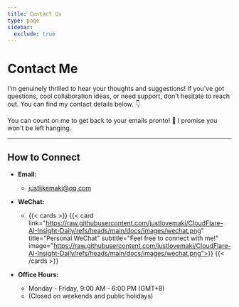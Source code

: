 ```yaml
---
title: Contact Us
type: page
sidebar:
  exclude: true
---
```

# Contact Me

I'm genuinely thrilled to hear your thoughts and suggestions! If you've got questions, cool collaboration ideas, or need support, don't hesitate to reach out. You can find my contact details below. 👇

You can count on me to get back to your emails pronto! 🚀 I promise you won't be left hanging.

---

## **How to Connect**

*   **Email:**
    *   [justlikemaki@qq.com](mailto:justlikemaki@qq.com)

*   **WeChat:**
    *   {{< cards >}}
        {{< card link="https://raw.githubusercontent.com/justlovemaki/CloudFlare-AI-Insight-Daily/refs/heads/main/docs/images/wechat.png" title="Personal WeChat" subtitle="Feel free to connect with me!" image="https://raw.githubusercontent.com/justlovemaki/CloudFlare-AI-Insight-Daily/refs/heads/main/docs/images/wechat.png">}}
        {{< /cards >}}

*   **Office Hours:**
    *   Monday - Friday, 9:00 AM - 6:00 PM (GMT+8)
    *   (Closed on weekends and public holidays)